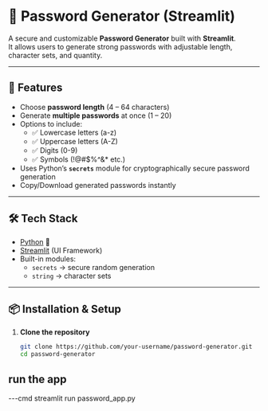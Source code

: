 # 🔑 Password Generator (Streamlit)

A secure and customizable **Password Generator** built with **Streamlit**.  
It allows users to generate strong passwords with adjustable length, character sets, and quantity.  

---

## 🚀 Features
- Choose **password length** (4 – 64 characters)  
- Generate **multiple passwords** at once (1 – 20)  
- Options to include:
  - ✅ Lowercase letters (a-z)  
  - ✅ Uppercase letters (A-Z)  
  - ✅ Digits (0-9)  
  - ✅ Symbols (!@#$%^&* etc.)  
- Uses Python’s **`secrets`** module for cryptographically secure password generation  
- Copy/Download generated passwords instantly  

---

## 🛠️ Tech Stack
- [Python](https://www.python.org/) 🐍  
- [Streamlit](https://streamlit.io/) (UI Framework)  
- Built-in modules:  
  - `secrets` → secure random generation  
  - `string` → character sets  

---

## 📦 Installation & Setup

1. **Clone the repository**  
   ```bash
   git clone https://github.com/your-username/password-generator.git
   cd password-generator

## run the app 
---cmd
streamlit run password_app.py